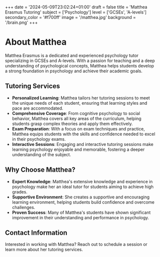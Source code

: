 +++
date = '2024-05-09T23:02:24+01:00'
draft = false
title = 'Matthea Erasmus Tutoring'
subject = ['Psychology']
level = ['GCSEs', 'A-levels']
secondary_color = '#f700ff'
image = '/matthea.jpg'
background = '/brain.png'
+++
# About Matthea

Matthea Erasmus is a dedicated and experienced psychology tutor specializing in GCSEs and A-levels. With a passion for teaching and a deep understanding of psychological concepts, Matthea helps students develop a strong foundation in psychology and achieve their academic goals.

## Tutoring Services

- **Personalized Learning**: Matthea tailors her tutoring sessions to meet the unique needs of each student, ensuring that learning styles and pace are accommodated.
- **Comprehensive Coverage**: From cognitive psychology to social behavior, Matthea covers all key areas of the curriculum, helping students grasp complex theories and apply them effectively.
- **Exam Preparation**: With a focus on exam techniques and practice, Matthea equips students with the skills and confidence needed to excel in their psychology exams.
- **Interactive Sessions**: Engaging and interactive tutoring sessions make learning psychology enjoyable and memorable, fostering a deeper understanding of the subject.

## Why Choose Matthea?

- **Expert Knowledge**: Matthea's extensive knowledge and experience in psychology make her an ideal tutor for students aiming to achieve high grades.
- **Supportive Environment**: She creates a supportive and encouraging learning environment, helping students build confidence and overcome challenges.
- **Proven Success**: Many of Matthea's students have shown significant improvement in their understanding and performance in psychology.

## Contact Information

Interested in working with Matthea? Reach out to schedule a session or learn more about her tutoring services.